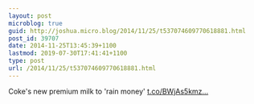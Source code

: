 ```yaml
---
layout: post
microblog: true
guid: http://joshua.micro.blog/2014/11/25/t537074609770618881.html
post_id: 39707
date: 2014-11-25T13:45:39+1100
lastmod: 2019-07-30T17:41:41+1100
type: post
url: /2014/11/25/t537074609770618881.html
---
```

Coke's new premium milk to 'rain money'  [t.co/BWjAs5kmz...](http://t.co/BWjAs5kmz4)
